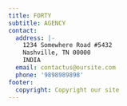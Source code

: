 ```yaml
---
title: FORTY
subtitle: AGENCY
contact:
  address: |-
    1234 Somewhere Road #5432
    Nashville, TN 00000
    INDIA
  email: contactus@oursite.com
  phone: '9898989898'
footer:
  copyright: Copyright our site
---
```

